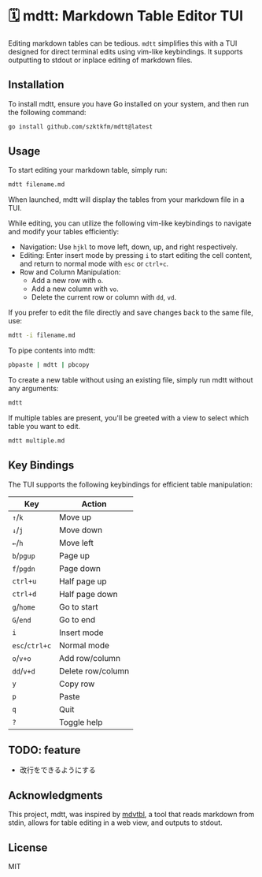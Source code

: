 # 🗓️ mdtt: Markdown Table Editor TUI

Editing markdown tables can be tedious. `mdtt` simplifies this with a TUI designed for direct terminal edits using vim-like keybindings. It supports outputting to stdout or inplace editing of markdown files.

## Installation

To install mdtt, ensure you have Go installed on your system, and then run the following command:

```sh
go install github.com/szktkfm/mdtt@latest
```

## Usage
To start editing your markdown table, simply run:

```sh
mdtt filename.md
```
When launched, mdtt will display the tables from your markdown file in a TUI. 

While editing, you can utilize the following vim-like keybindings to navigate and modify your tables efficiently:

- Navigation: Use `hjkl` to move left, down, up, and right respectively.
- Editing: Enter insert mode by pressing `i` to start editing the cell content, and return to normal mode with `esc` or `ctrl+c`.
- Row and Column Manipulation:
    - Add a new row with `o`.
    - Add a new column with `vo`.
    - Delete the current row or column with `dd`, `vd`.

If you prefer to edit the file directly and save changes back to the same file, use:

```sh
mdtt -i filename.md
```

To pipe contents into mdtt:

```sh
pbpaste | mdtt | pbcopy
```

To create a new table without using an existing file, simply run mdtt without any arguments:

```sh
mdtt
```

If multiple tables are present, you'll be greeted with a view to select which table you want to edit.

```sh
mdtt multiple.md
```


## Key Bindings
The TUI supports the following keybindings for efficient table manipulation:

| Key            | Action            |
| -------------- | ----------------- |
| `↑`/`k`        | Move up           |
| `↓`/`j`        | Move down         |
| `←`/`h`        | Move left         |
| `b`/`pgup`     | Page up           |
| `f`/`pgdn`     | Page down         |
| `ctrl+u`       | Half page up      |
| `ctrl+d`       | Half page down    |
| `g`/`home`     | Go to start       |
| `G`/`end`      | Go to end         |
| `i`            | Insert mode       |
| `esc`/`ctrl+c` | Normal mode       |
| `o`/`v+o`      | Add row/column    |
| `dd`/`v+d`     | Delete row/column |
| `y`            | Copy row          |
| `p`            | Paste             |
| `q`            | Quit              |
| `?`            | Toggle help       |

## TODO: feature
- 改行をできるようにする

## Acknowledgments
This project, mdtt, was inspired by [mdvtbl](https://github.com/karino2/mdvtbl), a tool that reads markdown from stdin, allows for table editing in a web view, and outputs to stdout. 

## License
MIT
